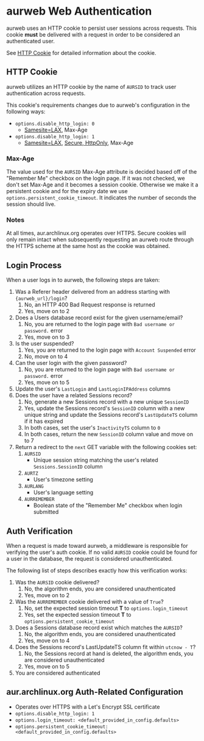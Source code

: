 # aurweb Web Authentication

aurweb uses an HTTP cookie to persist user sessions across requests.
This cookie **must** be delivered with a request in order to be considered
an authenticated user.

See [HTTP Cookie](#http-cookie) for detailed information about the cookie.

## HTTP Cookie

aurweb utilizes an HTTP cookie by the name of `AURSID` to track
user authentication across requests.

This cookie's requirements changes due to aurweb's configuration
in the following ways:

- `options.disable_http_login: 0`
    - [Samesite=LAX](https://developer.mozilla.org/en-US/docs/Web/HTTP/Cookies#samesite_attribute), Max-Age
- `options.disable_http_login: 1`
    - [Samesite=LAX](https://developer.mozilla.org/en-US/docs/Web/HTTP/Cookies#samesite_attribute), [Secure, HttpOnly](https://developer.mozilla.org/en-US/docs/Web/HTTP/Cookies#restrict_access_to_cookies), Max-Age

### Max-Age

The value used for the `AURSID` Max-Age attribute is decided based
off of the "Remember Me" checkbox on the login page. If it was not
checked, we don't set Max-Age and it becomes a session cookie.
Otherwise we make it a persistent cookie and for the expiry date
we use `options.persistent_cookie_timeout`.
It indicates the number of seconds the session should live.

### Notes

At all times, aur.archlinux.org operates over HTTPS. Secure cookies will
only remain intact when subsequently requesting an aurweb route through
the HTTPS scheme at the same host as the cookie was obtained.

## Login Process

When a user logs in to aurweb, the following steps are taken:

1. Was a Referer header delivered from an address starting with
`{aurweb_url}/login`?
    1. No, an HTTP 400 Bad Request response is returned
    2. Yes, move on to 2
2. Does a Users database record exist for the given username/email?
    1. No, you are returned to the login page with `Bad username or password.`
    error
    2. Yes, move on to 3
3. Is the user suspended?
    1. Yes, you are returned to the login page with `Account Suspended` error
    2. No, move on to 4
4. Can the user login with the given password?
    1. No, you are returned to the login page with `Bad username or password.`
    error
    2. Yes, move on to 5
5. Update the user's `LastLogin` and `LastLoginIPAddress` columns
6. Does the user have a related Sessions record?
    1. No, generate a new Sessions record with a new unique `SessionID`
    2. Yes, update the Sessions record's `SessionID` column with a new unique
    string and update the Sessions record's `LastUpdateTS` column if it has
    expired
    3. In both cases, set the user's `InactivityTS` column to `0`
    4. In both cases, return the new `SessionID` column value and move on to 7
7. Return a redirect to the `next` GET variable with the
following cookies set:
    1. `AURSID`
        - Unique session string matching the user's related
        `Sessions.SessionID` column
    2. `AURTZ`
        - User's timezone setting
    3. `AURLANG`
        - User's language setting
    4. `AURREMEMBER`
        - Boolean state of the "Remember Me" checkbox when login submitted

## Auth Verification

When a request is made toward aurweb, a middleware is responsible for
verifying the user's auth cookie. If no valid `AURSID` cookie could be
found for a user in the database, the request is considered unauthenticated.

The following list of steps describes exactly how this verification works:
1. Was the `AURSID` cookie delivered?
    1. No, the algorithm ends, you are considered unauthenticated
    2. Yes, move on to 2
2. Was the `AURREMEMBER` cookie delivered with a value of `True`?
    1. No, set the expected session timeout **T** to `options.login_timeout`
    2. Yes, set the expected session timeout **T** to
    `options.persistent_cookie_timeout`
3. Does a Sessions database record exist which matches the `AURSID`?
    1. No, the algorithm ends, you are considered unauthenticated
    2. Yes, move on to 4
4. Does the Sessions record's LastUpdateTS column fit within `utcnow - T`?
    1. No, the Sessions record at hand is deleted, the algorithm ends, you
    are considered unauthenticated
    2. Yes, move on to 5
5. You are considered authenticated

## aur.archlinux.org Auth-Related Configuration

- Operates over HTTPS with a Let's Encrypt SSL certificate
- `options.disable_http_login: 1`
- `options.login_timeout: <default_provided_in_config.defaults>`
- `options.persistent_cookie_timeout: <default_provided_in_config.defaults>`
